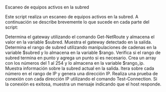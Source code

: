 Escaneo de equipos activos en la subred

Este script realiza un escaneo de equipos activos en la subred. A continuación se describe brevemente lo que sucede en cada parte del script:

Determina el gateway utilizando el comando Get-NetRoute y almacena el valor en la variable $subred.
Muestra el gateway detectado en la salida.
Determina el rango de subred utilizando manipulaciones de cadenas en la variable $subred y lo almacena en la variable $rango.
Verifica si el rango de subred termina en punto y agrega un punto si es necesario.
Crea un array con los números del 1 al 254 y lo almacena en la variable $rango_ip.
Muestra información sobre la subred actual en la salida.
Itera sobre cada número en el rango de IP y genera una dirección IP.
Realiza una prueba de conexión con cada dirección IP utilizando el comando Test-Connection.
Si la conexión es exitosa, muestra un mensaje indicando que el host responde.
